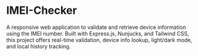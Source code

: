 # IMEI-Checker
A responsive web application to validate and retrieve device information using the IMEI number. Built with Express.js, Nunjucks, and Tailwind CSS, this project offers real-time validation, device info lookup, light/dark mode, and local history tracking.

